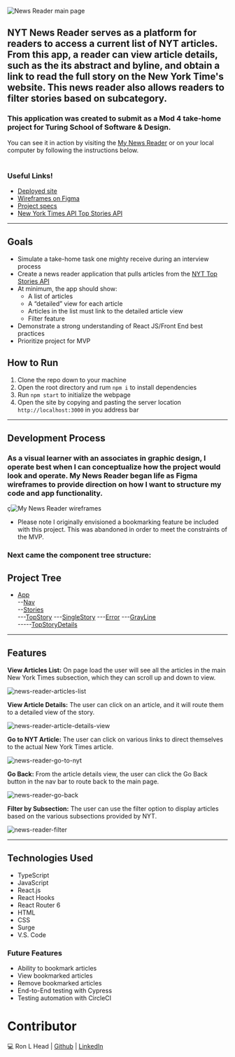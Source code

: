 ![News Reader main page](https://user-images.githubusercontent.com/92322028/183111702-1b2e0e33-28c0-4924-8186-c7d5f9ee86a9.JPG)

## NYT News Reader serves as a platform for readers to access a current list of NYT articles. From this app, a reader can view article details, such as the its abstract and byline, and obtain a link to read the full story on the New York Time's website. This news reader also allows readers to filter stories based on subcategory.

### This application was created to submit as a Mod 4 take-home project for Turing School of Software & Design. 
You can see it in action by visiting the [My News Reader](https://rlh-nyt-news-reader.surge.sh/) or on your local computer by following the instructions below. <br><br>

### Useful Links!
- [Deployed site](https://rlh-nyt-news-reader.surge.sh/)
- [Wireframes on Figma](https://www.figma.com/file/USpu8q4tWvsvmnaCxpUelQ/rlh-news-reader-wireframe?node-id=0%3A1)
- [Project specs](https://mod4.turing.edu/projects/take_home/take_home_fe)
- [New York Times API Top Stories API](https://developer.nytimes.com/docs/top-stories-product/1/overview)

* * *

## Goals

- Simulate a take-home task one mighty receive during an interview process
- Create a news reader application that pulls articles from the [NYT Top Stories API](https://developer.nytimes.com/docs/top-stories-product/1/overview)
- At minimum, the app should show:
  - A list of articles
  - A “detailed” view for each article
  - Articles in the list must link to the detailed article view
  - Filter feature
- Demonstrate a strong understanding of React JS/Front End best practices
- Prioritize project for MVP

## How to Run

1. Clone the repo down to your machine
2. Open the root directory and rum `npm i` to install dependencies
3. Run `npm start` to initialize the webpage
4. Open the site by copying and pasting the server location `http://localhost:3000` in you address bar

* * *

## Development Process

### As a visual learner with an associates in graphic design, I operate best when I can conceptualize how the project would look and operate. My News Reader began life as Figma wireframes to provide direction on how I want to structure my code and app functionality.

ç![My News Reader wireframes](https://user-images.githubusercontent.com/92322028/172990875-48993749-a3c6-4125-8260-f769c5670b51.JPG)

* Please note I originally envisioned a bookmarking feature be included with this project. This was abandoned in order to meet the constraints of the MVP.

### Next came the component tree structure:

## Project Tree
* [App](src/components/App)<br>
--[Nav](src/components/Nav)<br>
--[Stories](src/components/Stories)<br>
  ---[TopStory](src/components/TopStory) ---[SingleStory](src/components/SingleStory) ---[Error](src/components/Error)  ---[GrayLine](src/components/GrayLine)<br>
    -----[TopStoryDetails](src/components/TopStoryDetails)

* * *

## Features

**View Articles List:**
On page load the user will see all the articles in the main New York Times subsection, which they can scroll up and down to view.

![news-reader-articles-list](https://user-images.githubusercontent.com/92322028/183112602-6a3b9118-c3f8-4634-a43a-d111540263eb.gif)

**View Article Details:**
The user can click on an article, and it will route them to a detailed view of the story.

![news-reader-article-details-view](https://user-images.githubusercontent.com/92322028/183113136-6b381b5a-7986-4359-85ec-4df8bef7f394.gi)

**Go to NYT Article:**
The user can click on various links to direct themselves to the actual New York Times article.

![news-reader-go-to-nyt](https://user-images.githubusercontent.com/92322028/183113793-8c239902-4f2b-454b-9d4f-d23d005c061f.gif)

**Go Back:**
From the article details view, the user can click the Go Back button in the nav bar to route back to the main page.

![news-reader-go-back](https://user-images.githubusercontent.com/92322028/183114676-1863e928-93ed-4a7a-9497-696de70d7a31.gif)

**Filter by Subsection:**
The user can use the filter option to display articles based on the various subsections provided by NYT.

![news-reader-filter](https://user-images.githubusercontent.com/92322028/183115275-cdd62901-7492-44de-8d7f-024098b7bd22.gif)

* * * 

## Technologies Used

- TypeScript
- JavaScript
- React.js
- React Hooks
- React Router 6
- HTML
- CSS
- Surge
- V.S. Code


### Future Features

- Ability to bookmark articles
- View bookmarked articles
- Remove bookmarked articles
- End-to-End testing with Cypress
- Testing automation with CircleCI

# Contributor
💻 Ron L Head |  [Github](https://github.com/RonLHead)  |  [LinkedIn](https://www.linkedin.com/in/ronlhead/)


